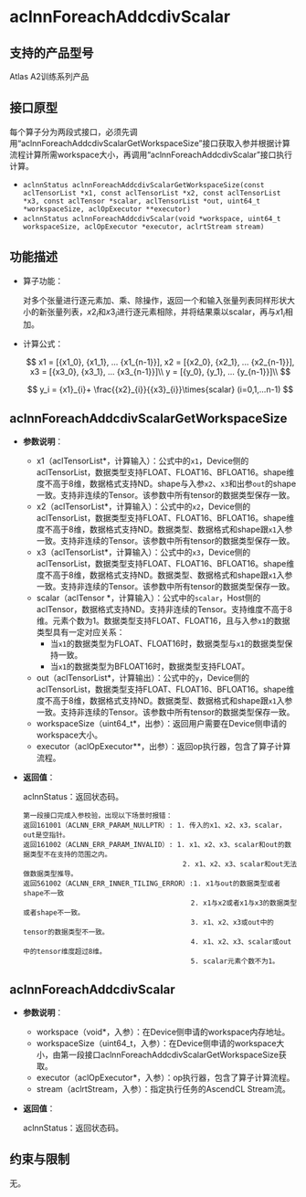 # aclnnForeachAddcdivScalar

## 支持的产品型号

Atlas A2训练系列产品

## 接口原型

每个算子分为两段式接口，必须先调用“aclnnForeachAddcdivScalarGetWorkspaceSize”接口获取入参并根据计算流程计算所需workspace大小，再调用“aclnnForeachAddcdivScalar”接口执行计算。

- `aclnnStatus aclnnForeachAddcdivScalarGetWorkspaceSize(const aclTensorList *x1, const aclTensorList *x2, const aclTensorList *x3, const aclTensor *scalar, aclTensorList *out, uint64_t *workspaceSize, aclOpExecutor **executor)`
- `aclnnStatus aclnnForeachAddcdivScalar(void *workspace, uint64_t workspaceSize, aclOpExecutor *executor, aclrtStream stream)`

## 功能描述

- 算子功能：
  
  对多个张量进行逐元素加、乘、除操作，返回一个和输入张量列表同样形状大小的新张量列表，$x2_{i}$和$x3_{i}$进行逐元素相除，并将结果乘以scalar，再与$x1_{i}$相加。

- 计算公式：

  $$
  x1 = [{x1_0}, {x1_1}, ... {x1_{n-1}}], x2 = [{x2_0}, {x2_1}, ... {x2_{n-1}}], x3 = [{x3_0}, {x3_1}, ... {x3_{n-1}}]\\  
  y = [{y_0}, {y_1}, ... {y_{n-1}}]\\
  $$

  $$
  y_i = {x1}_{i}+ \frac{{x2}_{i}}{{x3}_{i}}\times{scalar} (i=0,1,...n-1)
  $$

## aclnnForeachAddcdivScalarGetWorkspaceSize

- **参数说明**：

  - x1（aclTensorList*，计算输入）：公式中的`x1`，Device侧的aclTensorList，数据类型支持FLOAT、FLOAT16、BFLOAT16。shape维度不高于8维，数据格式支持ND。shape与入参`x2`、`x3`和出参`out`的shape一致。支持非连续的Tensor。该参数中所有tensor的数据类型保存一致。
  - x2（aclTensorList*，计算输入）：公式中的`x2`，Device侧的aclTensorList，数据类型支持FLOAT、FLOAT16、BFLOAT16。shape维度不高于8维，数据格式支持ND。数据类型、数据格式和shape跟`x1`入参一致。支持非连续的Tensor。该参数中所有tensor的数据类型保存一致。
  - x3（aclTensorList*，计算输入）：公式中的`x3`，Device侧的aclTensorList，数据类型支持FLOAT、FLOAT16、BFLOAT16。shape维度不高于8维，数据格式支持ND。数据类型、数据格式和shape跟`x1`入参一致。支持非连续的Tensor。该参数中所有tensor的数据类型保存一致。
  - scalar（aclTensor *，计算输入）：公式中的`scalar`，Host侧的aclTensor，数据格式支持ND。支持非连续的Tensor。支持维度不高于8维。元素个数为1。数据类型支持FLOAT、FLOAT16，且与入参`x1`的数据类型具有一定对应关系：
    - 当`x1`的数据类型为FLOAT、FLOAT16时，数据类型与`x1`的数据类型保持一致。
    - 当`x1`的数据类型为BFLOAT16时，数据类型支持FLOAT。
  - out（aclTensorList*，计算输出）：公式中的`y`，Device侧的aclTensorList，数据类型支持FLOAT、FLOAT16、BFLOAT16。shape维度不高于8维，数据格式支持ND。数据类型、数据格式和shape跟`x1`入参一致。支持非连续的Tensor。该参数中所有tensor的数据类型保存一致。
  - workspaceSize（uint64_t\*，出参）：返回用户需要在Device侧申请的workspace大小。
  - executor（aclOpExecutor\**，出参）：返回op执行器，包含了算子计算流程。

- **返回值**：

  aclnnStatus：返回状态码。

  ```
  第一段接口完成入参校验，出现以下场景时报错：
  返回161001（ACLNN_ERR_PARAM_NULLPTR）: 1. 传入的x1、x2、x3，scalar，out是空指针。
  返回161002（ACLNN_ERR_PARAM_INVALID）: 1. x1、x2、x3、scalar和out的数据类型不在支持的范围之内。
                                         2. x1、x2、x3、scalar和out无法做数据类型推导。
  返回561002（ACLNN_ERR_INNER_TILING_ERROR）:1. x1与out的数据类型或者shape不一致
  										   2. x1与x2或者x1与x3的数据类型或者shape不一致。
  										   3. x1、x2、x3或out中的tensor的数据类型不一致。
  										   4. x1、x2、x3、scalar或out中的tensor维度超过8维。
  										   5. scalar元素个数不为1。
  ```

## aclnnForeachAddcdivScalar

- **参数说明**：

  - workspace（void\*，入参）：在Device侧申请的workspace内存地址。
  - workspaceSize（uint64_t，入参）：在Device侧申请的workspace大小，由第一段接口aclnnForeachAddcdivScalarGetWorkspaceSize获取。
  - executor（aclOpExecutor\*，入参）：op执行器，包含了算子计算流程。
  - stream（aclrtStream，入参）：指定执行任务的AscendCL Stream流。

- **返回值**：

  aclnnStatus：返回状态码。

## 约束与限制

无。